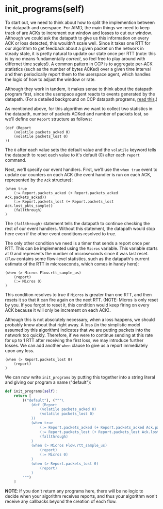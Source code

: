 # init_programs(self)

To start out, we need to think about how to split the implemention between the datapath and userspace. For AIMD, the main things we need to keep track of are ACKs to increment our window and losses to cut our window. Although we could ask the datapath to give us this information on every ACK or loss detected, this wouldn't scale well. Since it takes one RTT for our algorithm to get feedback about a given packet on the network in steady state, it is pretty natural to update our state once per RTT (note: this is by no means fundamentally _correct_, so feel free to play around with differnet time scales!). A common pattern in CCP is to aggregate per-ACK statistics (such as the number of bytes ACKed) over a given time interval and then periodically report them to the userspace agent, which handles the logic of how to adjust the window or rate.

Although they work in tandem, it makes sense to think about the datapath program first, since the userspace agent reacts to events generated by the datapath. (For a detailed background on CCP datapath programs, [read this](TODO).)

As mentioned above, for this algorithm we want to collect two statistics in the datapath, number of packets ACKed and number of packets lost, so we'll define our `Report` structure as follows:

```
(def (Report
    (volatile packets_acked 0)
    (volatile packets_lost 0)
))
```

The `0` after each value sets the default value and the `volatile` keyword tells the datapath to reset each value to it's default (0) after each `report` command.

Next, we'll specify our event handlers. First, we'll use the `when true` event to update our counters on each ACK (the event handler is run on each ACK, represented by the `Ack` structure):

```
(when true
    (:= Report.packets_acked (+ Report.packets_acked Ack.packets_acked))
    (:= Report.packets_lost (+ Report.packets_lost Ack.lost_pkts_sample))
    (fallthrough)
)
```

The `(fallthrough)` statement tells the datapath to continue checking the rest of our event handlers. Without this statement, the datapath would stop here even if the other event conditions resolved to true.

The only other condition we need is a timer that sends a report once per RTT. This can be implemented using the `Micros` variable. This variable starts at 0 and represents the number of microseconds since it was last reset. (`Flow` contains some flow-level statistics, such as the datapath's current estimate of the RTT in microseconds, which comes in handy here):

```
(when (> Micros Flow.rtt_sample_us)
    (report)
    (:= Micros 0)
)
```

This condition resolves to true if `Micros` is greater than one RTT, and then resets it so that it can fire again on the next RTT. (NOTE: Micros is only reset by you. If you forgot to reset it, this condition would keep firing on every ACK because it will only be increment on each ACK).

Although this is not absolutely necessary, when a loss happens, we should probably know about that right away. A loss (in the simplistic model assumed by this algorithm) indicates that we are putting packets into the network too quickly. Therefore, if we were to continue sending at this rate for up to 1 RTT after receiving the first loss, we may introduce further losses. We can add another `when` clause to give us a report immediately upon any loss.

```
(when (> Report.packets_lost 0)
    (report)
)
```

We can now write `init_programs` by putting this together into a string literal and giving our program a name ("default"):

```python
def init_programs(self):
    return [
        (("default"), ("""\
            (def (Report
                (volatile packets_acked 0)
                (volatile packets_lost 0)
            ))
            (when true
                (:= Report.packets_acked (+ Report.packets_acked Ack.packets_acked))
                (:= Report.packets_lost (+ Report.packets_lost Ack.lost_pkts_sample))
                (fallthrough)
            )
            (when (> Micros Flow.rtt_sample_us)
                (report)
                (:= Micros 0)
            )
            (when (> Report.packets_lost 0)
                (report)
            )
        """)
    ]
```

**NOTE**: If you don't return any programs here, there will be no logic to decide when your algorithm receives reports, and thus your algorithm won't receive any callbacks beyond the creation of each flow.

